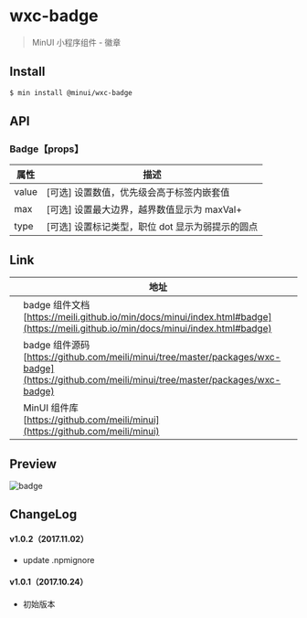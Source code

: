 # wxc-badge

> MinUI 小程序组件 - 徽章

## Install

``` bash
$ min install @minui/wxc-badge
```

## API

### Badge【props】

| 属性 | 描述 |
| --- | --- |
| value | [可选] 设置数值，优先级会高于标签内嵌套值 |
| max | [可选] 设置最大边界，越界数值显示为 maxVal+ |
| type | [可选] 设置标记类型，职位 dot 显示为弱提示的圆点 |

## Link
||地址|
|--|---|
||badge 组件文档 <br> [https://meili.github.io/min/docs/minui/index.html#badge](https://meili.github.io/min/docs/minui/index.html#badge)<br>|
||badge 组件源码 <br> [https://github.com/meili/minui/tree/master/packages/wxc-badge](https://github.com/meili/minui/tree/master/packages/wxc-badge)<br>|
||MinUI 组件库 <br> [https://github.com/meili/minui](https://github.com/meili/minui) <br>|

## Preview
![badge](https://s10.mogucdn.com/mlcdn/c45406/171107_25lc3e196cf6bg7d05e42h790e73g_480x480.jpg_220x330.jpg)

##  ChangeLog

#### v1.0.2（2017.11.02）

- update .npmignore

#### v1.0.1（2017.10.24）

- 初始版本
